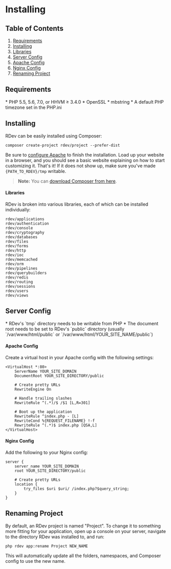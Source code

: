 # Installing

## Table of Contents
1. [Requirements](#requirements)
2. [Installing](#installing)
  1. [Libraries](#libraries)
3. [Server Config](#server-config)
  1. [Apache Config](#apache-config)
  2. [Nginx Config](#nginx-config)
4. [Renaming Project](#renaming-project)

<h2 id="requirements">Requirements</h2>
* PHP 5.5, 5.6, 7.0, or HHVM &ge; 3.4.0
* OpenSSL
* mbstring
* A default PHP timezone set in the PHP.ini

<h2 id="installing">Installing</h2>
RDev can be easily installed using Composer:

```
composer create-project rdev/project --prefer-dist
```

Be sure to [configure Apache](#apache-config) to finish the installation.  Load up your website in a browser, and you should see a basic website explaining on how to start customizing it.  That's it!  If it does not show up, make sure you've made `{PATH_TO_RDEV}/tmp` writable.

> **Note:** You can <a href="https://getcomposer.org/download/" target="_blank">download Composer from here</a>.

<h4 id="libraries">Libraries</h4>
RDev is broken into various libraries, each of which can be installed individually:

```
rdev/applications
rdev/authentication
rdev/console
rdev/cryptography
rdev/databases
rdev/files
rdev/forms
rdev/http
rdev/ioc
rdev/memcached
rdev/orm
rdev/pipelines
rdev/querybuilders
rdev/redis
rdev/routing
rdev/sessions
rdev/users
rdev/views
```

<h2 id="server-config">Server Config</h2>
* RDev's `tmp` directory needs to be writable from PHP
* The document root needs to be set to RDev's `public` directory (usually `/var/www/html/public` or `/var/www/html/YOUR_SITE_NAME/public`)

<h4 id="apache-config">Apache Config</h4>
Create a virtual host in your Apache config with the following settings:

```
<VirtualHost *:80>
    ServerName YOUR_SITE_DOMAIN
    DocumentRoot YOUR_SITE_DIRECTORY/public
    
    # Create pretty URLs
    RewriteEngine On

    # Handle trailing slashes
    RewriteRule ^(.*)/$ /$1 [L,R=301]

    # Boot up the application
    RewriteRule ^index.php - [L]
    RewriteCond %{REQUEST_FILENAME} !-f
    RewriteRule ^(.*)$ index.php [QSA,L]
</VirtualHost>
```

<h4 id="nginx-config">Nginx Config</h4>
Add the following to your Nginx config:

```
server {
    server_name YOUR_SITE_DOMAIN
    root YOUR_SITE_DIRECTORY/public
    
    # Create pretty URLs
    location {
        try_files $uri $uri/ /index.php?$query_string;
    }
}
```

<h2 id="renaming-project">Renaming Project</h2>
By default, an RDev project is named "Project".  To change it to something more fitting for your application, open up a console on your server, navigate to the directory RDev was installed to, and run:

```
php rdev app:rename Project NEW_NAME
```

This will automatically update all the folders, namespaces, and Composer config to use the new name.